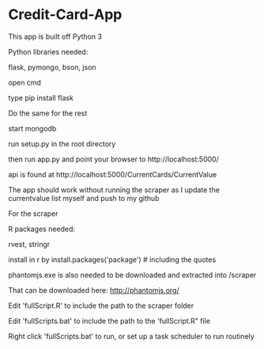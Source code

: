 # Credit-Card-App
This app is built off Python 3

Python libraries needed:

flask, pymongo, bson, json



open cmd

type pip install flask 

Do the same for the rest



start mongodb

run setup.py in the root directory


then run app.py and point your browser to http://localhost:5000/


api is found at http://localhost:5000/CurrentCards/CurrentValue


The app should work without running the scraper as I update the currentvalue list myself and push to my github


For the scraper

R packages needed:

rvest, stringr


install in r by install.packages('package') # including the quotes


phantomjs.exe is also needed to be downloaded and extracted into /scraper

That can be downloaded here: http://phantomjs.org/


Edit 'fullScript.R' to include the path to the scraper folder

Edit 'fullScripts.bat' to include the path to the 'fullScript.R" file

Right click 'fullScripts.bat' to run, or set up a task scheduler to run routinely 



